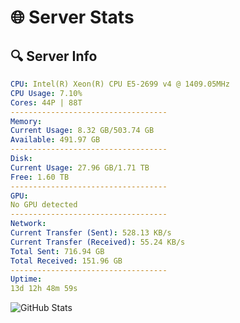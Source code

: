 # 🌐 Server Stats
## 🔍 Server Info
```yaml
CPU: Intel(R) Xeon(R) CPU E5-2699 v4 @ 1409.05MHz
CPU Usage: 7.10%
Cores: 44P | 88T
-----------------------------------
Memory:
Current Usage: 8.32 GB/503.74 GB
Available: 491.97 GB
-----------------------------------
Disk:
Current Usage: 27.96 GB/1.71 TB
Free: 1.60 TB
-----------------------------------
GPU:
No GPU detected
-----------------------------------
Network:
Current Transfer (Sent): 528.13 KB/s
Current Transfer (Received): 55.24 KB/s
Total Sent: 716.94 GB
Total Received: 151.96 GB
-----------------------------------
Uptime:
13d 12h 48m 59s
```
![GitHub Stats](https://img.shields.io/badge/Updated-2025-05-03_05:57:47-blue)